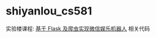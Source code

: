 shiyanlou_cs581
===============

实验楼课程: [基于 Flask 及爬虫实现微信娱乐机器人](https://www.shiyanlou.com/courses/581) 相关代码